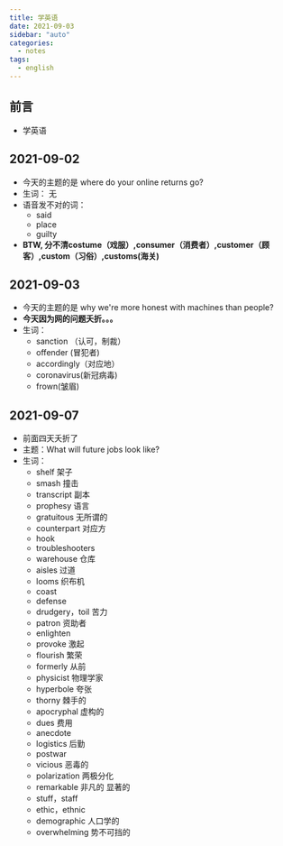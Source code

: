 ```yaml
---
title: 学英语
date: 2021-09-03
sidebar: "auto"
categories:
  - notes
tags:
  - english
---
```


##  前言
- 学英语
##  2021-09-02
- 今天的主题的是  where do your online returns go?   
- 生词：  无    
- 语音发不对的词：   
    - said
    - place
    - guilty
- **BTW, 分不清costume（戏服）,consumer（消费者）,customer（顾客）,custom（习俗）,customs(海关)**

## 2021-09-03
- 今天的主题的是 why we're more honest with machines than people?
- **今天因为网的问题夭折。。。**
- 生词：  
   - sanction （认可，制裁）  
   - offender (冒犯者)  
   - accordingly（对应地） 
   - coronavirus(新冠病毒)  
   - frown(皱眉)   

## 2021-09-07
- 前面四天夭折了
- 主题：What will future jobs look like?
- 生词：
  - shelf 架子  
  - smash 撞击  
  - transcript  副本  
  - prophesy   语言  
  - gratuitous 无所谓的
  - counterpart 对应方
  - hook
  - troubleshooters
  - warehouse 仓库
  - aisles 过道
  - looms   织布机
  - coast 
  - defense
  - drudgery，toil  苦力  
  - patron 资助者  
  - enlighten
  - provoke 激起
  - flourish  繁荣
  - formerly 从前 
  - physicist 物理学家
  - hyperbole 夸张
  - thorny 棘手的
  - apocryphal 虚构的
  - dues  费用
  - anecdote 
  - logistics 后勤
  - postwar
  - vicious 恶毒的
  - polarization 两极分化
  - remarkable 非凡的 显著的
  - stuff，staff
  - ethic，ethnic
  - demographic 人口学的
  - overwhelming 势不可挡的
   